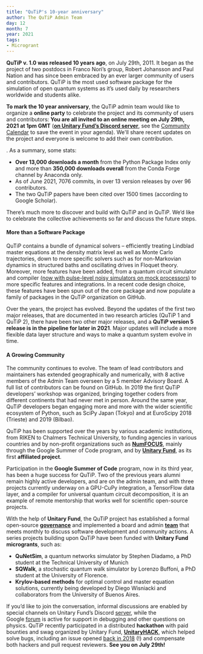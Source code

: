 ```yaml
---
title: "QuTiP's 10-year anniversary"
author: The QuTiP Admin Team  
day: 12
month: 7
year: 2021
tags:
- Microgrant
---
```


**QuTiP v. 1.0 was released 10 years ago**, on July 29th, 2011. It began as the project of two postdocs in Franco Nori’s group, Robert Johansson and Paul Nation and has since been embraced by an ever larger community of users and contributors. QuTiP is the most used software package for the simulation of open quantum systems as it’s used daily by researchers worldwide and students alike. 

**To mark the 10 year anniversary**, the QuTiP admin team would like to organize a **online party** to celebrate the project and its community of users and contributors: **You are all invited to an online meeting on July 29th, 2021 at 1pm GMT** ([**on Unitary Fund’s Discord server**](http://discord.unitary.fund/), see the [Community Calendar](https://unitary.fund/talks.html#calendar) to save the event in your agenda). We'll share recent updates on the project and everyone is welcome to add their own contribution. 

. As a summary, some stats:

- **Over 13,000 downloads a month** from the Python Package Index only and more than **350,000 downloads overall** from the Conda Forge channel by Anaconda only. 
- As of June 2021, 7076 commits, in over 13 version releases by over 96 contributors.
- The two QuTiP papers have been cited over 1500 times (according to Google Scholar).

  

There’s much more to discover and build with QuTiP and in QuTiP. We’d like to celebrate the collective achievements so far and discuss the future steps.

#### More than a Software Package 

QuTiP contains a bundle of dynamical solvers – efficiently treating Lindblad master equations at the density matrix level as well as Monte Carlo trajectories, down to more specific solvers such as for non-Markovian dynamics in structured baths and oscillating drives in Floquet theory. Moreover, more features have been added, from a quantum circuit simulator and compiler ([now with pulse-level noisy simulators on mock processors](https://arxiv.org/abs/2105.09902)) to more specific features and integrations. In a recent code design choice, these features have been spun out of the core package and now populate a family of packages in the QuTiP organization on GitHub. 

Over the years, the project has evolved. Beyond the updates of the first two major releases, that are documented in two research articles (QuTiP 1 and QuTiP 2), there have been two other major releases, and a **QuTiP version 5 release is in the pipeline for later in 2021**. Major updates will include a more flexible data layer structure and ways to make a quantum system evolve in time.

#### A Growing Community

The community continues to evolve. The team of lead contributors and maintainers has extended geographically and numerically, with 8 active members of the Admin Team overseen by a 5 member Advisory Board. A full list of contributors can be found on GitHub. In 2019 the first QuTiP developers’ workshop was organized, bringing together coders from different continents that had never met in person. Around the same year, QuTiP developers began engaging more and more with the wider scientific ecosystem of Python, such as SciPy Japan (Tokyo) and at EuroScipy 2018 (Trieste) and 2019 (Bilbao).

QuTiP has been supported over the years by various academic institutions, from RIKEN to Chalmers Technical University, to funding agencies in various countries and by non-profit organizations such as [**NumFOCUS**](https://numfocus.org/), mainly through the Google Summer of Code program, and by [**Unitary Fund**](https://unitary.fund/), as its first **affiliated project**.

Participation in the **Google Summer of Code** program, now in its third year, has been a huge success for QuTiP. Two of the previous years alumni remain highly active developers, and are on the admin team, and with three projects currently underway on a GPU-CuPy integration, a TensorFlow data layer, and a compiler for universal quantum circuit decomposition, it is an example of remote mentorship that works well for scientific open-source projects. 

With the help of **Unitary Fund**, the QuTiP project has established a formal open-source [**governance**](https://github.com/qutip/governance) and implemented a board and admin [**team**](https://qutip.org/devs) that meets monthly to discuss software development and community actions. A series projects building upon QuTiP have been funded with **Unitary Fund microgrants**, such as: 

- **QuNetSim**, a quantum networks simulator by Stephen Diadamo, a PhD student at the Technical University of Munich
- **SQWalk**, a stochastic quantum walk simulator by Lorenzo Buffoni, a PhD student at the University of Florence.
- **Krylov-based methods** for optimal control and master equation solutions, currently being developed by Diego Wisniacki and collaborators from the University of Buenos Aires. 

If you’d like to join the conversation, informal discussions are enabled by special channels on Unitary Fund’s Discord [server](http://discord.unitary.fund/), while the Google [forum](http://discord.unitary.fund/) is active for support in debugging and other questions on physics. QuTiP recently participated in a distributed **hackathon** with paid bounties and swag organized by Unitary Fund, [**UnitaryHACK**](https://unitaryfund.github.io/unitaryhack/participating-projects.html), which helped solve bugs, including an issue opened [back in 2018](https://github.com/qutip/qutip/issues/799) (!) and compensate both hackers and pull request reviewers. **See you on July 29th!**
